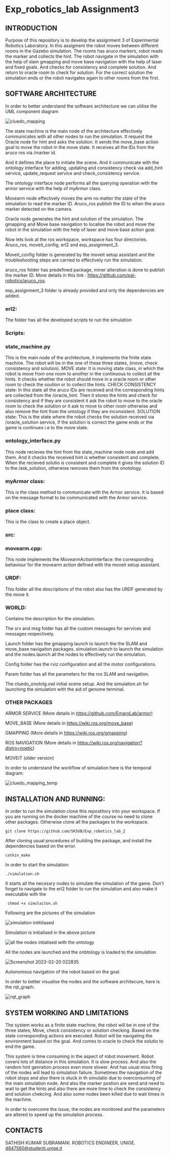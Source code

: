 # Exp_robotics_lab Assignment3
## INTRODUCTION
Purpose of this repository is to develop the assignment 3 of Experimental Robotics Laboratory. In this assigment the robot moves between different rooms in the Gazebo simulation. The rooms has aruco markers, robot reads the marker and collects the hint. The robot navigate in the simulation with the help of slam gmapping and move base navigation with the help of laser and fixed goals. And checks for consistency and complete solution. And return to oracle room to check for solution. For the correct solution the simulation ends or the robot navigates again to other rooms from the first.

## SOFTWARE ARCHITECTURE
In order to better understand the software architecture we can utilise the UML component diagram

![cluedo_mapping](https://user-images.githubusercontent.com/82164428/219997455-ae5f1b28-13f5-4b94-b0a2-33d4bc6ebafd.jpg)

The state machine is the main node of the architecture effectively communicates with all other nodes to run the simulation. It request the Oracle node for hint and asks the solution. It sends the move_base action goal to move the robot in the move state. It receives all the IDs from the aruco ros via /marker id. 

And it defines the place to initiate the scene. And it communicate with the ontology interface for adding, updating and consistency check via add_hint service, update_request service and check_consistency service.  

The ontology interface node performs all the querying operation with the armor service with the help of myArmor class.

Movearm node effectively moves the arm no matter the state of the simulation to read the marker ID. Aruco_ros publish the ID to when the aruco marker detected on the camera. 

Oracle node generates the hint and solution of the simulation. The gmapping and Move base navigation to localise the robot and move the robot in the simulation with the help of laser and move base action goal. 

Now lets look at the ros workspace, workspace has four directories. Aruco_ros, moveit_config, erl2 and exp_assignment_3.

Moveit_config folder is generated by the moveit setup assistant and the troubleshooting steps are carried to effectively run the simulation. 

aruco_ros folder has predefined package, miner alteration is done to publish the marker ID. More details in this link : https://github.com/pal-robotics/aruco_ros.

exp_assignment_3 folder is already provided and only the dependencies are added.

### erl2:
The folder has all the developed scripts to run the simulation

### Scripts:
### state_machine.py 
This is the main node of the architecture, it implements the finite state machine. The robot will be in the one of these three states, (move, check consistency and solution).
MOVE state: It is moving state class, in which the robot is move from one room to another in the continuous to collect all the hints. It checks whether the robot should move in a oracle room or other room to check the soution or to collect the hints. 
CHECK CONSISTENCY state: In this state all the aruco IDs are received and the corresponding hints are collected from the /oracle_hint. Then it stores the hints and check for consistency and if they are consistent it ask the robot to move to the oracle room to check the solution or it ask to move to other room otherwise and also remove the hint from the ontology if they are inconsistent.
SOLUTION state: This is the state where the robot checks the solution received via /oracle_solution service, if the solution is correct the game ends or the game is continues i.e to the move state.

### ontology_interface.py
This node recieves the hint from the state_machine node node and add them. And it checks the received hint is whether consistent and complete. When the recieved solutio is consistent and complete it gives the solution ID to the /ask_solution, otherwise removes them from the onotology. 

### myArmor class:
This is the class method to communicate with the Armor service. It is based on the message format to be communicated with the Armor service.

### place class:
This is the class to create a place object.

### src:
### movearm.cpp:
This node implements the MovearmActionInterface: the corresponding behaviour for the movearm action defined with the moveit setup assistant.

### URDF:
This folder all the descriptions of the robot also has the URDF generated by the move it.
     
### WORLD:
Contains the description for the simulation.

The srv and msg folder has all the custom messages for services and messages respectively.

Launch folder has the gmapping.launch to launch the the SLAM and move_base navigaiton packages. simulation.launch to launch the simulation and the nodes.launch all the nodes to effectively run the simulation.

Config folder has the rviz configuration and all the motor configurations.

Param folder has all the parameters for the ros SLAM  and navigation. 

The cluedo_onotolg.owl initial scene setup. And the simulation.sh for launching the simulation with the aid of genome terminal.

### OTHER PACKAGES 
ARMOR SERVICE (More details in https://github.com/EmaroLab/armor)

MOVE_BASE (More details in https://wiki.ros.org/move_base)

GMAPPING (More details in https://wiki.ros.org/gmapping)

ROS NAVIGATION (More details in https://wiki.ros.org/navigation?distro=noetic)

MOVEIT (older version)  

In order to understand the workflow of simulation here is the temporal diagram:

![cluedo_mapping_temp](https://user-images.githubusercontent.com/82164428/220025431-c41aa52e-1fad-4e35-9229-17c79f47169c.jpg)

## INSTALLATION AND RUNNING:
In order to run the simulation clone this repostitory into your workspace. If you are running on the docker machine of the course no need to clone other packages. Otherwise clone all the packages to the workspace.

    git clone https://github.com/SKSUB/Exp_robotics_lab_2
    
After cloning usual procedures of building the package, and install the dependencies based on the error.

    catkin_make
    
In order to start the simulation:

    ./simulation.sh

It starts all the necessry nodes to simulate the simulation of the game. Don't forget to navigate to the erl2 folder to run the simulation and also make it executable with the 

     chmod +x simulaiton.sh

Following are the pictures of the simulation

![simulation intitiliased](https://user-images.githubusercontent.com/82164428/220026738-c8e27d49-772c-4d0d-aa6d-9df574833163.png)

Simulation is initialised in the above picture 

![all the nodes intialised with the ontology](https://user-images.githubusercontent.com/82164428/220026896-c1fcedf1-a531-4fad-8ad8-68d411eaf0ce.png)

All the nodes are launched and the onbtology is loaded to the simulation

![Screenshot 2023-02-20 022835](https://user-images.githubusercontent.com/82164428/220027027-65bb8eef-0fc4-41b4-8366-9c6e93707c3b.png)

Autonomous navigation of the robot based on the goal.

In order to better visualise the nodes and the software architecure, here is the rqt_graph:

![rqt_graph](https://user-images.githubusercontent.com/82164428/220027325-dee34e37-fcb1-4466-988c-2f10d4b69d1b.png)

## SYSTEM WORKING AND LIMITATIONS
The system works as a finite state machine, the robot will be in one of the three states; Move, check consistency or solution checking. Based on the state corresponding actions are executed. Robot will be navigating the environment based on the goal. And comes to oracle to check the solutio to end the game.

This system is time consuming in the aspect of robot movement. Robot covers lots of distance in this simulation. It is slow process. And also the random hint genration process even more slower. And has usual miss firing of the nodes will lead to simulation failure. Sometimes the navigation of the robot stops and also there is stuck in th simulatio due to overconsuming of the main simulation node. And also the marker postion are send and need to wait to get the hints and also there are more time to check the consistency and solution chekcing. And also some nodes been killed due to wait times in the machine. 

In order to overcome the issue, the nodes are monitored and the parameters are altered to speed up the simulation process.


## CONTACTS

SATHISH KUMAR SUBRAMANI. ROBOTICS ENGINEER, UNIGE. 4847560@studenti.unige.it






